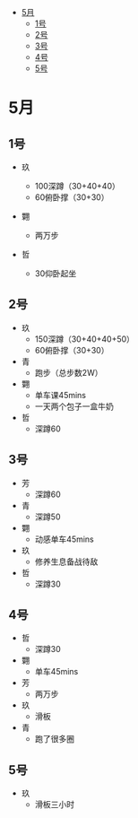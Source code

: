 - [5月](#5月)
    - [1号](#1号)
    - [2号](#2号)
    - [3号](#3号)
    - [4号](#4号)
    - [5号](#5号)


# 5月

## 1号

- 玖
    - 100深蹲（30+40+40）
    - 60俯卧撑（30+30）
- 翾
    - 两万步

- 哲
    - 30仰卧起坐


## 2号

- 玖
    - 150深蹲（30+40+40+50）
    - 60俯卧撑（30+30）
- 青
    - 跑步（总步数2W）
- 翾
    - 单车课45mins
    - 一天两个包子一盒牛奶
- 哲
    - 深蹲60
    
## 3号

- 芳
    - 深蹲60
- 青
    - 深蹲50
- 翾
    - 动感单车45mins
- 玖
    - 修养生息备战待敌
- 哲
    - 深蹲30

## 4号

- 哲
    - 深蹲30
- 翾
    - 单车45mins
- 芳
    - 两万步
- 玖
    - 滑板
- 青
    - 跑了很多圈
    
## 5号

- 玖
    - 滑板三小时


